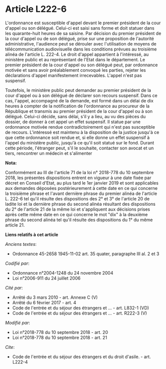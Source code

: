 # Article L222-6

L'ordonnance est susceptible d'appel devant le premier président de la cour d'appel ou son délégué. Celui-ci est saisi sans
forme et doit statuer dans les quarante-huit heures de sa saisine. Par décision du premier président de la cour d'appel ou de
son délégué, prise sur une proposition de l'autorité administrative, l'audience peut se dérouler avec l'utilisation de moyens
de télécommunication audiovisuelle dans les conditions prévues au troisième alinéa de l'article L. 222-4. Le droit d'appel
appartient à l'intéressé, au ministère public et au représentant de l'Etat dans le département. Le premier président de la
cour d'appel ou son délégué peut, par ordonnance motivée et sans avoir préalablement convoqué les parties, rejeter les
déclarations d'appel manifestement irrecevables. L'appel n'est pas suspensif.

Toutefois, le ministère public peut demander au premier président de la cour d'appel ou à son délégué de déclarer son recours
suspensif. Dans ce cas, l'appel, accompagné de la demande, est formé dans un délai de dix heures à compter de la notification
de l'ordonnance au procureur de la République et transmis au premier président de la cour d'appel ou à son délégué. Celui-ci
décide, sans délai, s'il y a lieu, au vu des pièces du dossier, de donner à cet appel un effet suspensif. Il statue par une
ordonnance motivée rendue contradictoirement qui n'est pas susceptible de recours. L'intéressé est maintenu à la disposition
de la justice jusqu'à ce que cette ordonnance soit rendue et, si elle donne un effet suspensif à l'appel du ministère public,
jusqu'à ce qu'il soit statué sur le fond. Durant cette période, l'étranger peut, s'il le souhaite, contacter son avocat et un
tiers, rencontrer un médecin et s'alimenter

**Nota:**

Conformément au III de l'article 71 de la loi n° 2018-778 du 10 septembre 2018, les présentes dispositions entrent en vigueur
à une date fixée par décret en Conseil d'Etat, au plus tard le 1er janvier 2019 et sont applicables aux demandes déposées
postérieurement à cette date en ce qui concerne la troisième phrase et l'avant dernière phrase du premier alinéa de l'article
L. 222-6 tel qu'il résulte des dispositions des 2° et 3° de l'article 20 de ladite loi et la dernière phrase du second alinéa
résultant des dispositions du 2° de l'article 21 de la même loi et s'appliquent aux décisions prises après cette même date en
ce qui concerne le mot "dix" à la deuxième phrase du second alinéa tel qu'il résulte des dispositions du 1° du même article
21.

**Liens relatifs à cet article**

_Anciens textes_:

  - Ordonnance 45-2658 1945-11-02 art. 35 quater, paragraphe III al. 2 et 3

_Codifié par_:

  - Ordonnance n°2004-1248 du 24 novembre 2004
  - Loi n°2006-911 du 24 juillet 2006

_Cité par_:

  - Arrêté du 3 mars 2010 - art. Annexe C (V)
  - Arrêté du 6 février 2017 - art. 4
  - Code de l'entrée et du séjour des étrangers et ... - art. L832-1 (VD)
  - Code de l'entrée et du séjour des étrangers et ... - art. R222-3 (V)

_Modifié par_:

  - Loi n°2018-778 du 10 septembre 2018 - art. 20
  - Loi n°2018-778 du 10 septembre 2018 - art. 21

_Cite_:

  - Code de l'entrée et du séjour des étrangers et du droit d'asile. - art. L222-4
